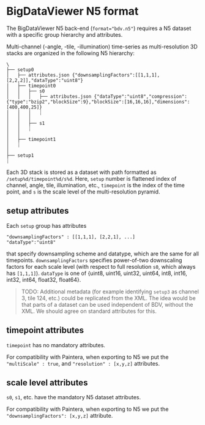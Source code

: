 # BigDataViewer N5 format

The BigDataViewer N5 back-end (`format="bdv.n5"`) requires a N5 dataset with a specific group hierarchy and attributes.

Multi-channel (-angle, -tile, -illumination) time-series as
multi-resolution 3D stacks are organized in the following N5 hierarchy:

```
\
├── setup0
│   ├── attributes.json {"downsamplingFactors":[[1,1,1],[2,2,2]],"dataType":"uint8"}
│   ├── timepoint0
│   │   ├── s0
│   │   │   ├── attributes.json {"dataType":"uint8","compression":{"type":"bzip2","blockSize":9},"blockSize":[16,16,16],"dimensions":[400,400,25]}
│   │   │   ┊
│   │   │
│   │   ├── s1
│   │   ┊
│   │
│   ├── timepoint1
│   ┊
│
├── setup1
┊
```

Each 3D stack is stored as a dataset with path formatted as `/setup%d/timepoint%d/s%d`.
Here, `setup` number is flattened index of channel, angle, tile, illumination, etc.,
`timepoint` is the index of the time point, and `s` is the scale level of the multi-resolution pyramid.

## setup attributes
Each `setup` group has attributes
```
"downsamplingFactors" : [[1,1,1], [2,2,1], ...]
"dataType":"uint8"
```
that specify downsampling scheme and datatype, which are the same for all timepoints.
`downsamplingFactors` specifies power-of-two downscaling factors for each scale level (with respect to full resolution `s0`, which always has `[1,1,1]`).
`dataType` is one of {uint8, uint16, uint32, uint64, int8, int16, int32, int64, float32, float64}.

> TODO: Additional metadata (for example identifying `setup3` as channel 3, tile 124, etc.) could be replicated from the XML.
The idea would be that parts of a dataset can be used independent of BDV, without the XML.
We should agree on standard attributes for this.

## timepoint attributes
`timepoint` has no mandatory attributes.

For compatibility with Paintera, when exporting to N5 we put the `"multiScale" : true`, and `"resolution" : [x,y,z]` attributes.

## scale level attributes
`s0`, `s1`, etc. have the mandatory N5 dataset attributes.

For compatibility with Paintera, when exporting to N5 we put the `"downsamplingFactors": [x,y,z]` attribute.
